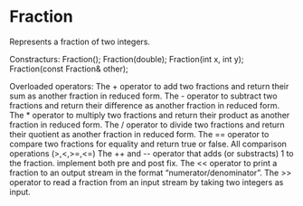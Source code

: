 # Fraction
 Represents a fraction of two integers.
 
Constracturs:
Fraction();
Fraction(double);
Fraction(int x, int y);
Fraction(const Fraction& other);

Overloaded operators:
The + operator to add two fractions and return their sum as another fraction in reduced form.
The - operator to subtract two fractions and return their difference as another fraction in reduced form.
The * operator to multiply two fractions and return their product as another fraction in reduced form.
The / operator to divide two fractions and return their quotient as another fraction in reduced form.
The == operator to compare two fractions for equality and return true or false.
All comparison operations (>,<,>=,<=)
The ++ and -- operator that adds (or substracts) 1 to the fraction. implement both pre and post fix.
The << operator to print a fraction to an output stream in the format “numerator/denominator”.
The >> operator to read a fraction from an input stream by taking two integers as input.
